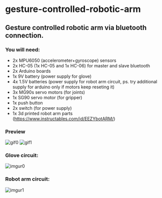 # gesture-controlled-robotic-arm

## Gesture controlled robotic arm via bluetooth connection.<br/>
### You will need:
+ 2x MPU6050 (accelerometer+gyroscope) sensors
+ 2x HC-05 (1x HC-05 and 1x HC-06) for master and slave bluetooth
+ 2x Arduino boards
+ 1x 9V battery (power supply for glove)
+ 4x 1.5V batteries (power supply for robot arm circuit, ps. try additional supply for arduino only if motors keep reseting it)
+ 3x MG90s servo motors (for joints)
+ 1x SG90 servo motor (for gripper)
+ 1x push button
+ 2x switch (for power supply)
+ 1x 3d printed robot arm parts (https://www.instructables.com/id/EEZYbotARM/)

### Preview
![gif0](https://im6.ezgif.com/tmp/ezgif-6-2beb8a4a207f.gif)
![gif1](https://im4.ezgif.com/tmp/ezgif-4-50e578ea51b9.gif)

### Glove circuit:
![imgur0](https://imgur.com/54OCXFw.png)<br/>
### Robot arm circuit:
![imgur1](https://imgur.com/usqyNZx.png)
